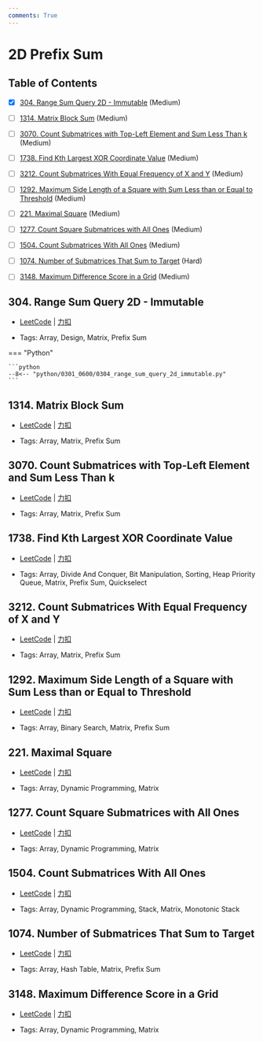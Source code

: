 ```yaml
---
comments: True
---
```


# 2D Prefix Sum

## Table of Contents

- [x] [304. Range Sum Query 2D - Immutable](#304-range-sum-query-2d-immutable) (Medium)
- [ ] [1314. Matrix Block Sum](#1314-matrix-block-sum) (Medium)
- [ ] [3070. Count Submatrices with Top-Left Element and Sum Less Than k](#3070-count-submatrices-with-top-left-element-and-sum-less-than-k) (Medium)
- [ ] [1738. Find Kth Largest XOR Coordinate Value](#1738-find-kth-largest-xor-coordinate-value) (Medium)
- [ ] [3212. Count Submatrices With Equal Frequency of X and Y](#3212-count-submatrices-with-equal-frequency-of-x-and-y) (Medium)
- [ ] [1292. Maximum Side Length of a Square with Sum Less than or Equal to Threshold](#1292-maximum-side-length-of-a-square-with-sum-less-than-or-equal-to-threshold) (Medium)
- [ ] [221. Maximal Square](#221-maximal-square) (Medium)
- [ ] [1277. Count Square Submatrices with All Ones](#1277-count-square-submatrices-with-all-ones) (Medium)
- [ ] [1504. Count Submatrices With All Ones](#1504-count-submatrices-with-all-ones) (Medium)
- [ ] [1074. Number of Submatrices That Sum to Target](#1074-number-of-submatrices-that-sum-to-target) (Hard)
- [ ] [3148. Maximum Difference Score in a Grid](#3148-maximum-difference-score-in-a-grid) (Medium)


## 304. Range Sum Query 2D - Immutable

-    [LeetCode](https://leetcode.com/problems/range-sum-query-2d-immutable/) | [力扣](https://leetcode.cn/problems/range-sum-query-2d-immutable/)

-   Tags: Array, Design, Matrix, Prefix Sum

=== "Python"

    ```python
    --8<-- "python/0301_0600/0304_range_sum_query_2d_immutable.py"
    ```



## 1314. Matrix Block Sum

-    [LeetCode](https://leetcode.com/problems/matrix-block-sum/) | [力扣](https://leetcode.cn/problems/matrix-block-sum/)

-   Tags: Array, Matrix, Prefix Sum



## 3070. Count Submatrices with Top-Left Element and Sum Less Than k

-    [LeetCode](https://leetcode.com/problems/count-submatrices-with-top-left-element-and-sum-less-than-k/) | [力扣](https://leetcode.cn/problems/count-submatrices-with-top-left-element-and-sum-less-than-k/)

-   Tags: Array, Matrix, Prefix Sum



## 1738. Find Kth Largest XOR Coordinate Value

-    [LeetCode](https://leetcode.com/problems/find-kth-largest-xor-coordinate-value/) | [力扣](https://leetcode.cn/problems/find-kth-largest-xor-coordinate-value/)

-   Tags: Array, Divide And Conquer, Bit Manipulation, Sorting, Heap Priority Queue, Matrix, Prefix Sum, Quickselect



## 3212. Count Submatrices With Equal Frequency of X and Y

-    [LeetCode](https://leetcode.com/problems/count-submatrices-with-equal-frequency-of-x-and-y/) | [力扣](https://leetcode.cn/problems/count-submatrices-with-equal-frequency-of-x-and-y/)

-   Tags: Array, Matrix, Prefix Sum



## 1292. Maximum Side Length of a Square with Sum Less than or Equal to Threshold

-    [LeetCode](https://leetcode.com/problems/maximum-side-length-of-a-square-with-sum-less-than-or-equal-to-threshold/) | [力扣](https://leetcode.cn/problems/maximum-side-length-of-a-square-with-sum-less-than-or-equal-to-threshold/)

-   Tags: Array, Binary Search, Matrix, Prefix Sum



## 221. Maximal Square

-    [LeetCode](https://leetcode.com/problems/maximal-square/) | [力扣](https://leetcode.cn/problems/maximal-square/)

-   Tags: Array, Dynamic Programming, Matrix



## 1277. Count Square Submatrices with All Ones

-    [LeetCode](https://leetcode.com/problems/count-square-submatrices-with-all-ones/) | [力扣](https://leetcode.cn/problems/count-square-submatrices-with-all-ones/)

-   Tags: Array, Dynamic Programming, Matrix



## 1504. Count Submatrices With All Ones

-    [LeetCode](https://leetcode.com/problems/count-submatrices-with-all-ones/) | [力扣](https://leetcode.cn/problems/count-submatrices-with-all-ones/)

-   Tags: Array, Dynamic Programming, Stack, Matrix, Monotonic Stack



## 1074. Number of Submatrices That Sum to Target

-    [LeetCode](https://leetcode.com/problems/number-of-submatrices-that-sum-to-target/) | [力扣](https://leetcode.cn/problems/number-of-submatrices-that-sum-to-target/)

-   Tags: Array, Hash Table, Matrix, Prefix Sum



## 3148. Maximum Difference Score in a Grid

-    [LeetCode](https://leetcode.com/problems/maximum-difference-score-in-a-grid/) | [力扣](https://leetcode.cn/problems/maximum-difference-score-in-a-grid/)

-   Tags: Array, Dynamic Programming, Matrix



